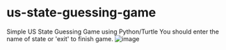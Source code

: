 # us-state-guessing-game
Simple US State Guessing Game using Python/Turtle
You should enter the name of state or 'exit' to finish game.
![image](https://user-images.githubusercontent.com/41495154/163481179-908c6444-1005-44a1-b931-f17d5444ada1.png)
